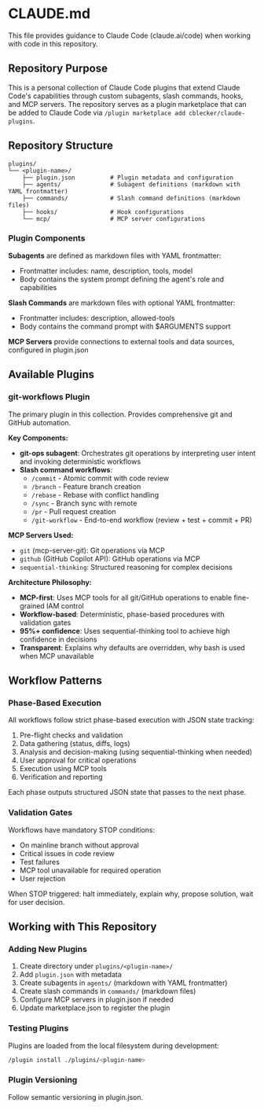 # CLAUDE.md

This file provides guidance to Claude Code (claude.ai/code) when working with code in this repository.

## Repository Purpose

This is a personal collection of Claude Code plugins that extend Claude Code's capabilities through custom subagents, slash commands, hooks, and MCP servers. The repository serves as a plugin marketplace that can be added to Claude Code via `/plugin marketplace add cblecker/claude-plugins`.

## Repository Structure

```
plugins/
└── <plugin-name>/
    ├── plugin.json          # Plugin metadata and configuration
    ├── agents/              # Subagent definitions (markdown with YAML frontmatter)
    ├── commands/            # Slash command definitions (markdown files)
    ├── hooks/               # Hook configurations
    └── mcp/                 # MCP server configurations
```

### Plugin Components

**Subagents** are defined as markdown files with YAML frontmatter:
- Frontmatter includes: name, description, tools, model
- Body contains the system prompt defining the agent's role and capabilities

**Slash Commands** are markdown files with optional YAML frontmatter:
- Frontmatter includes: description, allowed-tools
- Body contains the command prompt with $ARGUMENTS support

**MCP Servers** provide connections to external tools and data sources, configured in plugin.json

## Available Plugins

### git-workflows Plugin

The primary plugin in this collection. Provides comprehensive git and GitHub automation.

**Key Components:**
- **git-ops subagent**: Orchestrates git operations by interpreting user intent and invoking deterministic workflows
- **Slash command workflows**:
  - `/commit` - Atomic commit with code review
  - `/branch` - Feature branch creation
  - `/rebase` - Rebase with conflict handling
  - `/sync` - Branch sync with remote
  - `/pr` - Pull request creation
  - `/git-workflow` - End-to-end workflow (review + test + commit + PR)

**MCP Servers Used:**
- `git` (mcp-server-git): Git operations via MCP
- `github` (GitHub Copilot API): GitHub operations via MCP
- `sequential-thinking`: Structured reasoning for complex decisions

**Architecture Philosophy:**
- **MCP-first**: Uses MCP tools for all git/GitHub operations to enable fine-grained IAM control
- **Workflow-based**: Deterministic, phase-based procedures with validation gates
- **95%+ confidence**: Uses sequential-thinking tool to achieve high confidence in decisions
- **Transparent**: Explains why defaults are overridden, why bash is used when MCP unavailable

## Workflow Patterns

### Phase-Based Execution

All workflows follow strict phase-based execution with JSON state tracking:

1. Pre-flight checks and validation
2. Data gathering (status, diffs, logs)
3. Analysis and decision-making (using sequential-thinking when needed)
4. User approval for critical operations
5. Execution using MCP tools
6. Verification and reporting

Each phase outputs structured JSON state that passes to the next phase.

### Validation Gates

Workflows have mandatory STOP conditions:
- On mainline branch without approval
- Critical issues in code review
- Test failures
- MCP tool unavailable for required operation
- User rejection

When STOP triggered: halt immediately, explain why, propose solution, wait for user decision.

## Working with This Repository

### Adding New Plugins

1. Create directory under `plugins/<plugin-name>/`
2. Add `plugin.json` with metadata
3. Create subagents in `agents/` (markdown with YAML frontmatter)
4. Create slash commands in `commands/` (markdown files)
5. Configure MCP servers in plugin.json if needed
6. Update marketplace.json to register the plugin

### Testing Plugins

Plugins are loaded from the local filesystem during development:
```bash
/plugin install ./plugins/<plugin-name>
```

### Plugin Versioning

Follow semantic versioning in plugin.json.
